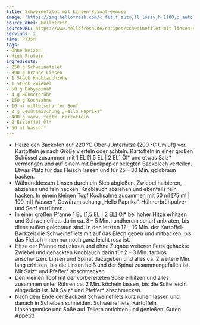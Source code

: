```yaml
---
title: Schweinefilet mit Linsen-Spinat-Gemüse
image: 'https://img.hellofresh.com/c_fit,f_auto,fl_lossy,h_1100,q_auto,w_2600/hellofresh_s3/image/schweinefilet-mit-linsen-spinat-gemuse-6cad75c2.jpg'
sourceLabel: Hellofresh
sourceURL: https://www.hellofresh.de/recipes/schweinefilet-mit-linsen-spinat-gemuse-62dc3f6776acb39d93033595
servings: 2
time: PT35M
tags:
- Ohne Weizen
- High Protein
ingredients:
- 250 g Schweinefilet
- 390 g braune Linsen
- 1 Stück Knoblauchzehe
- 1 Stück Zwiebel
- 50 g Babyspinat
- 4 g Hühnerbrühe
- 150 g Kochsahne
- 10 ml mittelscharfer Senf
- 2 g Gewürzmischung „Hello Paprika“
- 400 g vorw. festk. Kartoffeln
- 2 Esslöffel Öl*
- 50 ml Wasser*
---
```


- Heize den Backofen auf 220 °C Ober-/Unterhitze (200 °C Umluft) vor.  Kartoffeln je nach Größe vierteln oder achteln. Kartoffeln in einer großen Schüssel zusammen mit 1 EL [1,5 EL | 2 EL] Öl\* und etwas Salz\* vermengen und auf einem mit Backpapier belegten Backblech verteilen. Etwas Platz für das Fleisch lassen und für 25 – 30 Min. goldbraun backen.
- Währenddessen Linsen durch ein Sieb abgießen.  Zwiebel halbieren, abziehen und fein hacken.  Knoblauch abziehen und ebenfalls fein hacken.  In einem kleinen Topf Kochsahne zusammen mit 50 ml [75 ml | 100 ml] Wasser\*, Gewürzmischung „Hello Paprika“, Hühnerbrühpulver und Senf verrühren.
- In einer großen Pfanne 1 EL [1,5 EL | 2 EL] Öl\* bei hoher Hitze erhitzen und Schweinefilets darin ca. 3 – 5 Min. rundherum scharf anbraten, bis diese außen goldbraun sind.  In den letzten 12 – 16 Min. der Kartoffel-Backzeit die Schweinefilets mit auf das Blech geben und mitbacken, bis das Fleisch innen nur noch ganz leicht rosa ist.
- Hitze der Pfanne reduzieren und ohne Zugabe weiteren Fetts gehackte Zwiebel und gehackten Knoblauch darin für 2 – 3 Min. farblos anschwitzen.  Linsen und Spinat dazugeben und alles ca. 2 weitere Min. lang erhitzen, bis die Linsen heiß und der Spinat zusammengefallen ist. Mit Salz\* und Pfeffer\* abschmecken.
- Den kleinen Topf mit der vorbereiteten Soße erhitzen und alles zusammen unter Rühren ca. 2 Min. köcheln lassen, bis die Soße leicht eingedickt ist. Mit Salz\* und Pfeffer\* abschmecken.
- Nach dem Ende der Backzeit Schweinefilets kurz ruhen lassen und danach in Scheiben schneiden. Schweinefilets, Kartoffeln, Linsengemüse und Soße auf Tellern anrichten und genießen.  Guten Appetit!
